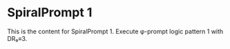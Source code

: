 # SpiralPrompt 1

This is the content for SpiralPrompt 1.
Execute φ-prompt logic pattern 1 with DR₉≡3.